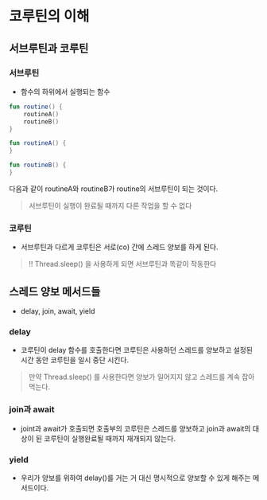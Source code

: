 # 코루틴의 이해

## 서브루틴과 코루틴

### 서브루틴

- 함수의 하위에서 실행되는 함수

```kotlin
fun routine() {
    routineA()
    routineB()
}

fun routineA() {
}

fun routineB() {
}
```

다음과 같이 routineA와 routineB가 routine의 서브루틴이 되는 것이다.

> 서브루틴이 실행이 완료될 때까지 다른 작업을 할 수 없다

### 코루틴

- 서브루틴과 다르게 코루틴은 서로(co) 간에 스레드 양보를 하게 된다.

> ‼️ Thread.sleep() 을 사용하게 되면 서브루틴과 똑같이 작동한다

## 스레드 양보 메서드들

- delay, join, await, yield

### delay

- 코루틴이 delay 함수를 호출한다면 코루틴은 사용하던 스레드를 양보하고 설정된 시간 동안 코루틴을 일시 중단 시킨다.

> 만약 Thread.sleep() 를 사용한다면 양보가 일어지지 않고 스레드를 계속 잡아먹는다.

### join과 await

- joint과 await가 호출되면 호출부의 코루틴은 스레드를 양보하고 join과 await의 대상이 된 코루틴이 실행완료될 때까지 재개되지 않는다.

### yield

- 우리가 양보를 위하여 delay()를 거는 거 대신 명시적으로 양보할 수 있게 해주는 메서드이다.

